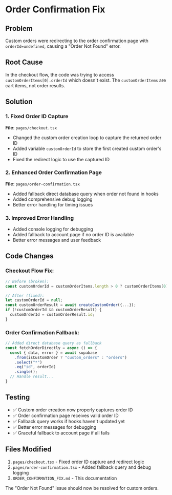 # Order Confirmation Fix

## Problem
Custom orders were redirecting to the order confirmation page with `orderId=undefined`, causing a "Order Not Found" error.

## Root Cause
In the checkout flow, the code was trying to access `customOrderItems[0].orderId` which doesn't exist. The `customOrderItems` are cart items, not order results.

## Solution

### 1. Fixed Order ID Capture
**File**: `pages/checkout.tsx`
- Changed the custom order creation loop to capture the returned order ID
- Added variable `customOrderId` to store the first created custom order's ID
- Fixed the redirect logic to use the captured ID

### 2. Enhanced Order Confirmation Page
**File**: `pages/order-confirmation.tsx`
- Added fallback direct database query when order not found in hooks
- Added comprehensive debug logging
- Better error handling for timing issues

### 3. Improved Error Handling
- Added console logging for debugging
- Added fallback to account page if no order ID is available
- Better error messages and user feedback

## Code Changes

### Checkout Flow Fix:
```typescript
// Before (broken):
const customOrderId = customOrderItems.length > 0 ? customOrderItems[0].orderId : orderId;

// After (fixed):
let customOrderId = null;
const customOrderResult = await createCustomOrder({...});
if (!customOrderId && customOrderResult) {
  customOrderId = customOrderResult.id;
}
```

### Order Confirmation Fallback:
```typescript
// Added direct database query as fallback
const fetchOrderDirectly = async () => {
  const { data, error } = await supabase
    .from(isCustomOrder ? "custom_orders" : "orders")
    .select("*")
    .eq("id", orderId)
    .single();
  // Handle result...
}
```

## Testing
- ✅ Custom order creation now properly captures order ID
- ✅ Order confirmation page receives valid order ID
- ✅ Fallback query works if hooks haven't updated yet
- ✅ Better error messages for debugging
- ✅ Graceful fallback to account page if all fails

## Files Modified
1. `pages/checkout.tsx` - Fixed order ID capture and redirect logic
2. `pages/order-confirmation.tsx` - Added fallback query and debug logging
3. `ORDER_CONFIRMATION_FIX.md` - This documentation

The "Order Not Found" issue should now be resolved for custom orders.
